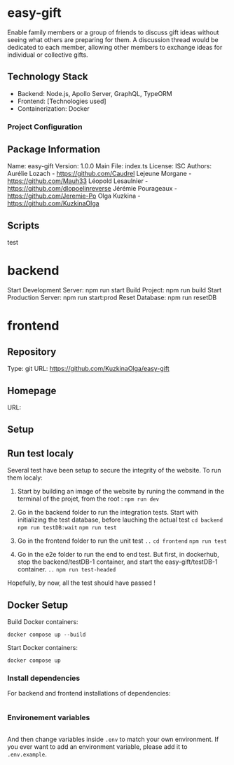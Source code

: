 # easy-gift

Enable family members or a group of friends to discuss gift ideas without seeing what others are preparing for them. A discussion thread would be dedicated to each member, allowing other members to exchange ideas for individual or collective gifts.

## Technology Stack

- Backend: Node.js, Apollo Server, GraphQL, TypeORM
- Frontend: [Technologies used]
- Containerization: Docker

### Project Configuration

## Package Information

Name: easy-gift
Version: 1.0.0
Main File: index.ts
License: ISC
Authors:
Aurélie Lozach - https://github.com/Caudrel
Lejeune Morgane - https://github.com/Mauh33
Léopold Lesaulnier - https://github.com/dlopoelinreverse
Jérémie Pourageaux - https://github.com/Jeremie-Po
Olga Kuzkina - https://github.com/KuzkinaOlga

## Scripts

test

# backend

Start Development Server: npm run start
Build Project: npm run build
Start Production Server: npm run start:prod
Reset Database: npm run resetDB

# frontend

## Repository

Type: git
URL: https://github.com/KuzkinaOlga/easy-gift

## Homepage

URL:

## Setup

## Run test localy

Several test have been setup to secure the integrity of the website.
To run them localy:

1. Start by building an image of the website by runing the command in the terminal of the projet, from the root :
   `npm run dev`

2. Go in the backend folder to run the integration tests. Start with initializing the test database, before lauching the actual test
   `cd backend`
   `npm run testDB:wait`
   `npm run test`

3. Go in the frontend folder to run the unit test
   `..`
   `cd frontend`
   `npm run test`

4. Go in the e2e folder to run the end to end test. But first, in dockerhub, stop the backend/testDB-1 container, and start the easy-gift/testDB-1 container.
   `..`
   `npm run test-headed`

Hopefully, by now, all the test should have passed !

## Docker Setup

Build Docker containers:

`docker compose up --build`

Start Docker containers:

`docker compose up`

### Install dependencies

For backend and frontend installations of dependencies:

```npm i

```

### Environement variables

```cp .env.example .env

```

And then change variables inside `.env` to match your own environment.
If you ever want to add an environment variable, please add it to `.env.example`.
